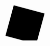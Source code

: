 <svg>
  <rect x="50" y="50" width="100" height="100">
    <animateTransform 
      attributeType="xml"
      attributeName="transform"
      type="rotate"
      from="0 100 100"
      to="360 100 100"
      dur="2s"
      repeatCount="indefinite"/>
  </rect>
</svg>


